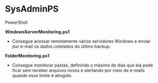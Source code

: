 # SysAdminPS
PowerShell

**WindowsServerMonitoring.ps1**

 - Consegue acessar remotamente vários servidores Windows e enviar por e-mail os dados coletados do último backup.

**FolderMonitoring.ps1**

- Consegue monitorar pastas, definindo o máximo de dias que ela pode ficar sem receber arquivos novos e alertando por meio de e-mails quando esse limite é atingido.
